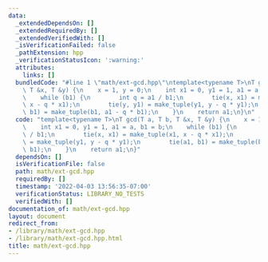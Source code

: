 ```yaml
---
data:
  _extendedDependsOn: []
  _extendedRequiredBy: []
  _extendedVerifiedWith: []
  _isVerificationFailed: false
  _pathExtension: hpp
  _verificationStatusIcon: ':warning:'
  attributes:
    links: []
  bundledCode: "#line 1 \"math/ext-gcd.hpp\"\ntemplate<typename T>\nT gcd(T a, T b,\
    \ T &x, T &y) {\n    x = 1, y = 0;\n    int x1 = 0, y1 = 1, a1 = a, b1 = b;\n\
    \    while (b1) {\n        int q = a1 / b1;\n        tie(x, x1) = make_tuple(x1,\
    \ x - q * x1);\n        tie(y, y1) = make_tuple(y1, y - q * y1);\n        tie(a1,\
    \ b1) = make_tuple(b1, a1 - q * b1);\n    }\n    return a1;\n}\n"
  code: "template<typename T>\nT gcd(T a, T b, T &x, T &y) {\n    x = 1, y = 0;\n\
    \    int x1 = 0, y1 = 1, a1 = a, b1 = b;\n    while (b1) {\n        int q = a1\
    \ / b1;\n        tie(x, x1) = make_tuple(x1, x - q * x1);\n        tie(y, y1)\
    \ = make_tuple(y1, y - q * y1);\n        tie(a1, b1) = make_tuple(b1, a1 - q *\
    \ b1);\n    }\n    return a1;\n}"
  dependsOn: []
  isVerificationFile: false
  path: math/ext-gcd.hpp
  requiredBy: []
  timestamp: '2022-04-03 13:56:35-07:00'
  verificationStatus: LIBRARY_NO_TESTS
  verifiedWith: []
documentation_of: math/ext-gcd.hpp
layout: document
redirect_from:
- /library/math/ext-gcd.hpp
- /library/math/ext-gcd.hpp.html
title: math/ext-gcd.hpp
---
```

